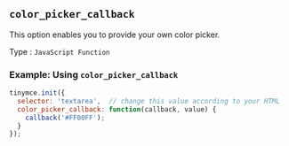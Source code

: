 ## `color_picker_callback`

This option enables you to provide your own color picker.

Type
: `JavaScript Function`

### Example: Using `color_picker_callback`

```js
tinymce.init({
  selector: 'textarea',  // change this value according to your HTML
  color_picker_callback: function(callback, value) {
    callback('#FF00FF');
  }
});
```
